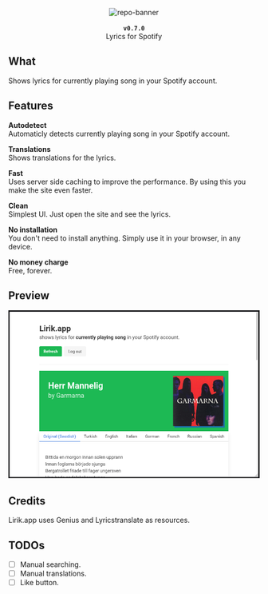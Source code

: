 <p align="center">
	<img src="lirik.png" alt="repo-banner">
	<p align="center">
		<strong><code>v0.7.0</code></strong><br>
		Lyrics for Spotify
	</p>
</p>

## What 

Shows lyrics for currently playing song in your Spotify account.

## Features

**Autodetect**  
Automaticly detects currently playing song in your Spotify account.

**Translations**  
Shows translations for the lyrics.

**Fast**  
Uses server side caching to improve the performance. By using this you make the site even faster.

**Clean**  
Simplest UI. Just open the site and see the lyrics.

**No installation**  
You don't need to install anything. Simply use it in your browser, in any device.

**No money charge**  
Free, forever.

## Preview

<p align="center">
	<img src="example.png" alt="site-example">
</p>

## Credits

Lirik.app uses Genius and Lyricstranslate as resources.

## TODOs

- [ ] Manual searching.  
- [ ] Manual translations.  
- [ ] Like button.  
